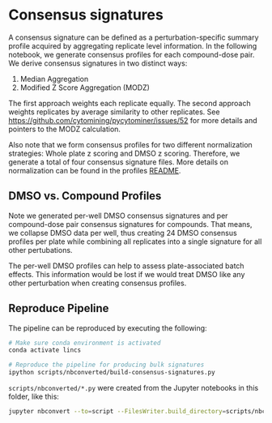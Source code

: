 # Consensus signatures

A consensus signature can be defined as a perturbation-specific summary profile acquired by aggregating replicate level information.
In the following notebook, we generate consensus profiles for each compound-dose pair.
We derive consensus signatures in two distinct ways:

1. Median Aggregation
2. Modified Z Score Aggregation (MODZ)

The first approach weights each replicate equally.
The second approach weights replicates by average similarity to other replicates.
See https://github.com/cytomining/pycytominer/issues/52 for more details and pointers to the MODZ calculation.

Also note that we form consensus profiles for two different normalization strategies: Whole plate z scoring and DMSO z scoring.
Therefore, we generate a total of four consensus signature files.
More details on normalization can be found in the profiles [README](../profiles/README.md).

## DMSO vs. Compound Profiles

Note we generated per-well DMSO consensus signatures and per compound-dose pair consensus signatures for compounds. That means, we collapse DMSO data per well, thus creating 24 DMSO consensus profiles per plate while combining all replicates into a single signature for all other pertubations.

The per-well DMSO profiles can help to assess plate-associated batch effects. This information would be lost if we would treat DMSO like any other perturbation when creating consensus profiles.

## Reproduce Pipeline

The pipeline can be reproduced by executing the following:

```bash
# Make sure conda environment is activated
conda activate lincs

# Reproduce the pipeline for producing bulk signatures
ipython scripts/nbconverted/build-consensus-signatures.py
```

`scripts/nbconverted/*.py` were created from the Jupyter notebooks in this folder, like this:

```sh
jupyter nbconvert --to=script --FilesWriter.build_directory=scripts/nbconverted *.ipynb
```
